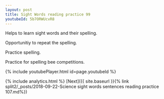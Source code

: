 ```yaml
---
layout: post
title: Sight Words reading practice 99
youtubeId: 5b7ORWUcvR8
---
```

 
 
Helps to learn sight words and their spelling.

Opportunitiy to repeat the spelling. 

Practice spelling. 
 
Practice for spelling bee competitions. 
 
{% include youtubePlayer.html id=page.youtubeId %}
 
 
{% include analytics.html %} 
[Next]({{ site.baseurl }}{% link  split2/_posts/2018-09-22-Science sight words sentences reading practice 107.md%})
 
